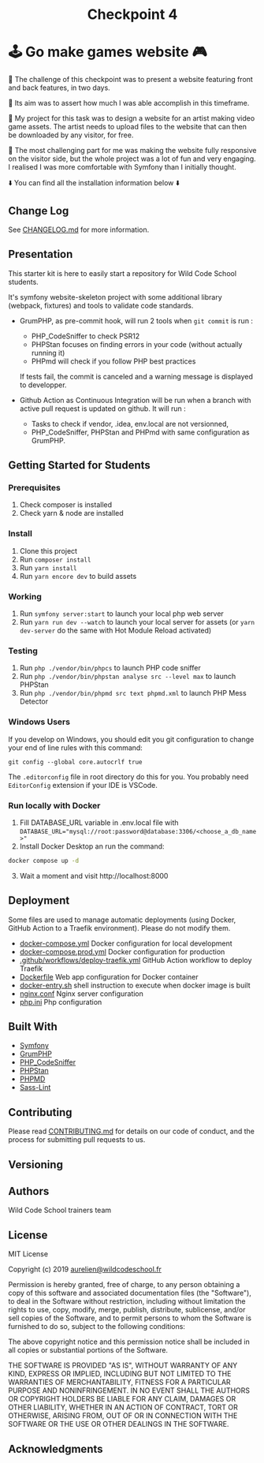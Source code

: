 # <p align="center"> Checkpoint 4 </p>
# :joystick: Go make games website :video_game:

:diamond_shape_with_a_dot_inside: The challenge of this checkpoint was to present a website featuring front and back features, in two days.

:diamond_shape_with_a_dot_inside: Its aim was to assert how much I was able accomplish in this timeframe.

:diamond_shape_with_a_dot_inside: My project for this task was to design a website for an artist making video game assets.
The artist needs to upload files to the website that can then be downloaded by any visitor, for free.

:diamond_shape_with_a_dot_inside: The most challenging part for me was making the website fully responsive on the visitor side, but the whole project was a lot of fun and very engaging.
I realised I was more comfortable with Symfony than I initially thought.

:arrow_down: You can find all the installation information below :arrow_down:

## Change Log
See [CHANGELOG.md](CHANGELOG.md) for more information.

## Presentation

This starter kit is here to easily start a repository for Wild Code School students.

It's symfony website-skeleton project with some additional library (webpack, fixtures) and tools to validate code standards.

* GrumPHP, as pre-commit hook, will run 2 tools when `git commit` is run :

    * PHP_CodeSniffer to check PSR12
    * PHPStan focuses on finding errors in your code (without actually running it)
    * PHPmd will check if you follow PHP best practices

  If tests fail, the commit is canceled and a warning message is displayed to developper.

* Github Action as Continuous Integration will be run when a branch with active pull request is updated on github. It will run :

    * Tasks to check if vendor, .idea, env.local are not versionned,
    * PHP_CodeSniffer, PHPStan and PHPmd with same configuration as GrumPHP.

## Getting Started for Students

### Prerequisites

1. Check composer is installed
2. Check yarn & node are installed

### Install

1. Clone this project
2. Run `composer install`
3. Run `yarn install`
4. Run `yarn encore dev` to build assets

### Working

1. Run `symfony server:start` to launch your local php web server
2. Run `yarn run dev --watch` to launch your local server for assets (or `yarn dev-server` do the same with Hot Module Reload activated)

### Testing

1. Run `php ./vendor/bin/phpcs` to launch PHP code sniffer
2. Run `php ./vendor/bin/phpstan analyse src --level max` to launch PHPStan
3. Run `php ./vendor/bin/phpmd src text phpmd.xml` to launch PHP Mess Detector

### Windows Users

If you develop on Windows, you should edit you git configuration to change your end of line rules with this command:

`git config --global core.autocrlf true`

The `.editorconfig` file in root directory do this for you. You probably need `EditorConfig` extension if your IDE is VSCode.

### Run locally with Docker

1. Fill DATABASE_URL variable in .env.local file with
`DATABASE_URL="mysql://root:password@database:3306/<choose_a_db_name>"`
2. Install Docker Desktop an run the command:
```bash
docker compose up -d
```
3. Wait a moment and visit http://localhost:8000


## Deployment

Some files are used to manage automatic deployments (using Docker, GitHub Action to a Traefik environment). Please do not modify them.

* [docker-compose.yml](/docker-compose.yml) Docker configuration for local development
* [docker-compose.prod.yml](/docker-compose.prod.yml) Docker configuration for production
* [.github/workflows/deploy-traefik.yml](/.github/workflows/deploy-traefik.yml) GitHub Action workflow to deploy Traefik
* [Dockerfile](/Dockerfile) Web app configuration for Docker container
* [docker-entry.sh](/docker-entry.sh) shell instruction to execute when docker image is built
* [nginx.conf](/ginx.conf) Nginx server configuration
* [php.ini](/php.ini) Php configuration


## Built With

* [Symfony](https://github.com/symfony/symfony)
* [GrumPHP](https://github.com/phpro/grumphp)
* [PHP_CodeSniffer](https://github.com/squizlabs/PHP_CodeSniffer)
* [PHPStan](https://github.com/phpstan/phpstan)
* [PHPMD](http://phpmd.org)
* [Sass-Lint](https://github.com/sasstools/sass-lint)



## Contributing

Please read [CONTRIBUTING.md](https://gist.github.com/PurpleBooth/b24679402957c63ec426) for details on our code of conduct, and the process for submitting pull requests to us.

## Versioning


## Authors

Wild Code School trainers team

## License

MIT License

Copyright (c) 2019 aurelien@wildcodeschool.fr

Permission is hereby granted, free of charge, to any person obtaining a copy
of this software and associated documentation files (the "Software"), to deal
in the Software without restriction, including without limitation the rights
to use, copy, modify, merge, publish, distribute, sublicense, and/or sell
copies of the Software, and to permit persons to whom the Software is
furnished to do so, subject to the following conditions:

The above copyright notice and this permission notice shall be included in all
copies or substantial portions of the Software.

THE SOFTWARE IS PROVIDED "AS IS", WITHOUT WARRANTY OF ANY KIND, EXPRESS OR
IMPLIED, INCLUDING BUT NOT LIMITED TO THE WARRANTIES OF MERCHANTABILITY,
FITNESS FOR A PARTICULAR PURPOSE AND NONINFRINGEMENT. IN NO EVENT SHALL THE
AUTHORS OR COPYRIGHT HOLDERS BE LIABLE FOR ANY CLAIM, DAMAGES OR OTHER
LIABILITY, WHETHER IN AN ACTION OF CONTRACT, TORT OR OTHERWISE, ARISING FROM,
OUT OF OR IN CONNECTION WITH THE SOFTWARE OR THE USE OR OTHER DEALINGS IN THE
SOFTWARE.

## Acknowledgments

